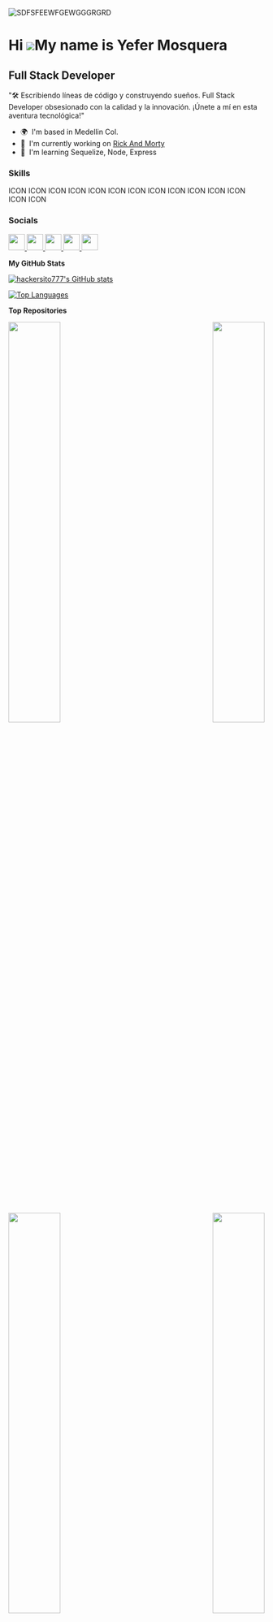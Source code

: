 ![SDFSFEEWFGEWGGGRGRD](https://github.com/hackersito777/hackersito777/assets/51102070/d37baa9a-a035-447a-8c14-c8dbbcbd44a7)


Hi ![](https://user-images.githubusercontent.com/18350557/176309783-0785949b-9127-417c-8b55-ab5a4333674e.gif)My name is Yefer Mosquera
======================================================================================================================================

Full Stack Developer
--------------------

"🛠️ Escribiendo líneas de código y construyendo sueños. Full Stack Developer obsesionado con la calidad y la innovación. ¡Únete a mí en esta aventura tecnológica!"

* 🌍  I'm based in Medellin Col.
* 🚀  I'm currently working on [Rick And Morty](http://github.com/hackersito777/Rick-And-Morty-Integradorr)
* 🧠  I'm learning Sequelize, Node, Express

### Skills


<p align="left">
ICON ICON ICON ICON ICON ICON ICON ICON ICON ICON ICON ICON ICON ICON
</p>


### Socials

<p align="left"> <a href="https://www.facebook.com/profile.php?id=100093363242333" target="_blank" rel="noreferrer"> <picture> <source media="(prefers-color-scheme: dark)" srcset="undefined" /> <source media="(prefers-color-scheme: light)" srcset="https://raw.githubusercontent.com/danielcranney/readme-generator/main/public/icons/socials/facebook.svg" /> <img src="https://raw.githubusercontent.com/danielcranney/readme-generator/main/public/icons/socials/facebook.svg" width="32" height="32" /> </picture> </a> <a href="https://www.github.com/hackersito777" target="_blank" rel="noreferrer"> <picture> <source media="(prefers-color-scheme: dark)" srcset="https://raw.githubusercontent.com/danielcranney/readme-generator/main/public/icons/socials/github-dark.svg" /> <source media="(prefers-color-scheme: light)" srcset="https://raw.githubusercontent.com/danielcranney/readme-generator/main/public/icons/socials/github.svg" /> <img src="https://raw.githubusercontent.com/danielcranney/readme-generator/main/public/icons/socials/github.svg" width="32" height="32" /> </picture> </a> <a href="http://www.instagram.com/sornersboom" target="_blank" rel="noreferrer"> <picture> <source media="(prefers-color-scheme: dark)" srcset="undefined" /> <source media="(prefers-color-scheme: light)" srcset="https://raw.githubusercontent.com/danielcranney/readme-generator/main/public/icons/socials/instagram.svg" /> <img src="https://raw.githubusercontent.com/danielcranney/readme-generator/main/public/icons/socials/instagram.svg" width="32" height="32" /> </picture> </a> <a href="https://www.linkedin.com/in/yeferson-mosquera-4428a9276/" target="_blank" rel="noreferrer"> <picture> <source media="(prefers-color-scheme: dark)" srcset="undefined" /> <source media="(prefers-color-scheme: light)" srcset="https://raw.githubusercontent.com/danielcranney/readme-generator/main/public/icons/socials/linkedin.svg" /> <img src="https://raw.githubusercontent.com/danielcranney/readme-generator/main/public/icons/socials/linkedin.svg" width="32" height="32" /> </picture> </a> <a href="https://www.youtube.com/@HagaloConFe" target="_blank" rel="noreferrer"> <picture> <source media="(prefers-color-scheme: dark)" srcset="undefined" /> <source media="(prefers-color-scheme: light)" srcset="https://raw.githubusercontent.com/danielcranney/readme-generator/main/public/icons/socials/youtube.svg" /> <img src="https://raw.githubusercontent.com/danielcranney/readme-generator/main/public/icons/socials/youtube.svg" width="32" height="32" /> </picture> </a></p>

<b>My GitHub Stats</b>

<a href="http://www.github.com/hackersito777"><img src="https://github-readme-stats.vercel.app/api?username=hackersito777&show_icons=true&hide=&count_private=true&title_color=0891b2&text_color=ffffff&icon_color=0891b2&bg_color=1c1917&hide_border=true&show_icons=true" alt="hackersito777's GitHub stats" /></a>

<a href="https://github.com/hackersito777" align="left"><img src="https://github-readme-stats.vercel.app/api/top-langs/?username=hackersito777&langs_count=10&title_color=0891b2&text_color=ffffff&icon_color=0891b2&bg_color=1c1917&hide_border=true&locale=en&custom_title=Top%20%Languages" alt="Top Languages" /></a>

<b>Top Repositories</b>

<div width="100%" align="center"><a href="https://github.com/hackersito777/Rick-And-Morty-Integradorr" align="left"><img align="left" width="45%" src="https://github-readme-stats.vercel.app/api/pin/?username=hackersito777&repo=Rick-And-Morty-Integradorr&title_color=0891b2&text_color=ffffff&icon_color=0891b2&bg_color=1c1917&hide_border=true&locale=en" /></a><a href="https://github.com/hackersito777/Lista-De-Tareas" align="right"><img align="right" width="45%" src="https://github-readme-stats.vercel.app/api/pin/?username=hackersito777&repo=Lista-De-Tareas&title_color=0891b2&text_color=ffffff&icon_color=0891b2&bg_color=1c1917&hide_border=true&locale=en" /></a></div><br /><br /><br /><br /><br /><br /><br />

<br /><br /><br /><br /><br />

<div width="100%" align="center"><a href="https://github.com/hackersito777/Calculadora" align="left"><img align="left" width="45%" src="https://github-readme-stats.vercel.app/api/pin/?username=hackersito777&repo=Calculadora&title_color=0891b2&text_color=ffffff&icon_color=0891b2&bg_color=1c1917&hide_border=true&locale=en" /></a><a href="https://github.com/hackersito777/Cronometro-Tuneado" align="right"><img align="right" width="45%" src="https://github-readme-stats.vercel.app/api/pin/?username=hackersito777&repo=Cronometro-Tuneado&title_color=0891b2&text_color=ffffff&icon_color=0891b2&bg_color=1c1917&hide_border=true&locale=en" /></a></div>
